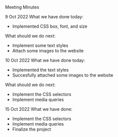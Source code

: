 Meeting Minutes

9 Oct 2022 
What we have done today:
- Implemented CSS box, font, and size

What should we do next:
- Implement some text styles
- Attach some images to the website

10 Oct 2022
What we have done today:
- Implemented the text styles
- Succesfully attached some images to the website

What should we do next:
- Implement the CSS selectors
- Implement media queries

15 Oct 2022
What we have done:
- Implement the CSS selectors
- Implement media queries
- Finalize the project